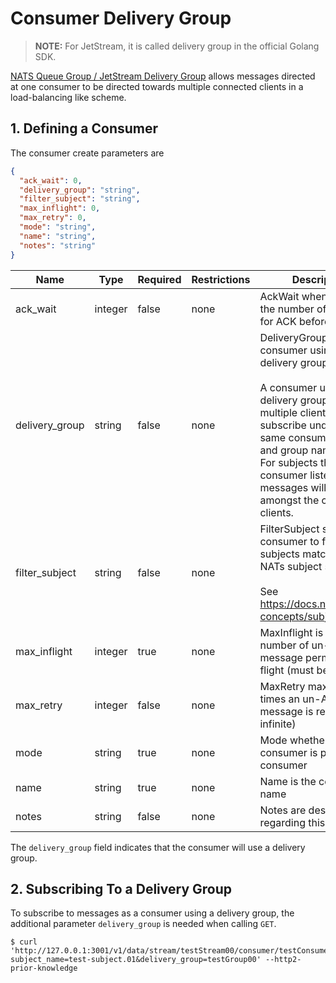 # Consumer Delivery Group

> **NOTE:** For JetStream, it is called delivery group in the official Golang SDK.

[NATS Queue Group / JetStream Delivery Group](https://docs.nats.io/nats-concepts/core-nats/queue) allows messages directed at one consumer to be directed towards multiple connected clients in a load-balancing like scheme.

## 1. Defining a Consumer

The consumer create parameters are

```json
{
  "ack_wait": 0,
  "delivery_group": "string",
  "filter_subject": "string",
  "max_inflight": 0,
  "max_retry": 0,
  "mode": "string",
  "name": "string",
  "notes": "string"
}
```

|Name|Type|Required|Restrictions|Description|
|---|---|---|---|---|
|ack_wait|integer|false|none|AckWait when specified, the number of ns to wait for ACK before retry|
|delivery_group|string|false|none|DeliveryGroup creates a consumer using a delivery group name.<br /><br />A consumer using delivery group allows multiple clients to subscribe under the same consumer<br />and group name tuple. For subjects this consumer listens to, the messages will be shared<br />amongst the connected clients.|
|filter_subject|string|false|none|FilterSubject sets the consumer to filter for subjects matching this NATs subject string<br /><br />See https://docs.nats.io/nats-concepts/subjects|
|max_inflight|integer|true|none|MaxInflight is max number of un-ACKed message permitted in-flight (must be >= 1)|
|max_retry|integer|false|none|MaxRetry max number of times an un-ACKed message is resent (-1: infinite)|
|mode|string|true|none|Mode whether the consumer is push or pull consumer|
|name|string|true|none|Name is the consumer name|
|notes|string|false|none|Notes are descriptions regarding this consumer|

The `delivery_group` field indicates that the consumer will use a delivery group.

## 2. Subscribing To a Delivery Group

To subscribe to messages as a consumer using a delivery group, the additional parameter `delivery_group` is needed when calling `GET`.

```shell
$ curl 'http://127.0.0.1:3001/v1/data/stream/testStream00/consumer/testConsumer00?subject_name=test-subject.01&delivery_group=testGroup00' --http2-prior-knowledge
```
